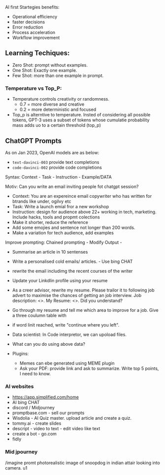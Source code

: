 AI first Startegies benefits:
- Operational efficiency
- faster decisions
- Error reduction
- Process acceleration
- Workflow improvement
  
## Learning Techiques:
- Zero Shot: prompt without examples.
- One Shot: Exactly one example.
- Few Shot: more than one example in prompt.

### Temperature vs Top_P:
- Temperature controls creativity or randomness.
  - 0.7 = more diverse and creative
  - 0.2 = more deterministic and focused
- Top_p is alterntive to temperature. Insted of considering all possible tokens, GPT-3 uses a subset of tokens whose cumulatie probability mass adds uo to a certain threshold (top_p)
## ChatGPT Prompts
As on Jan 2023, OpenAI models are as below:
- `text-davinci-003` provide text completions
- `code-davinci-002` provide code completions

Syntax: Context - Task - Instruction - Example/DATA

Motiv: Can you write an email inviting people fot chatgpt session?
- Context: You are an expereince email copywriter who has written for btrands like under, ogilvy etc
- Task: Write a launch emial fror a new workshop
- Instruction: design for audience above 22+ working in tech, marketing. Include hacks, tools and propmt colections
- Make it shorter, reduce the reference
- Add some emojies and sentence not longer than 200 words.
- Make a variation for tech audience, add examples

Improve prompting: Chained prompting - Modify Output - 
- Summarise an article in 10 sentenses
-  Write a personalised cold emails/ articles. - Use bing CHAT
-  rewrite the email includimg the recent courses of the writer
-  Update your Linkdlin profile using your resume
- As a creer advisor, rewrite my resume. Please trailor it to following job advert to maximise the chances of getting an job interview. Job description: <>. My Resume: <>. Did you understand?
- Go through my resume and tell me which area to improve for a job. Give a three coulumn table with 
- if word linit reached, write "continue where you left".
- Data scientist: In Code interpretor, we can upoload files.
- What can you do using above data?

- Plugins:
  - Memes can ebe generated using MEME plugin
  - Ask your PDF: provide link and ask to summarize. Write top 5 points, I need to know. 

### AI websites
- https://app.simplified.com/home
- AI bing CHAT
- discord / Midjourney
- promptbase.com - sell our prompts
- Wisdolia -  AI Quiz master. upload article and create a quiz.
- tommy.ai - create slides
- descript - video to text - edit video like text
- create a bot - go.com
- fidly

### Mid jpourney
/imagine promt photorealistic image of snoopdog in indian attair looking into camera.
u1
